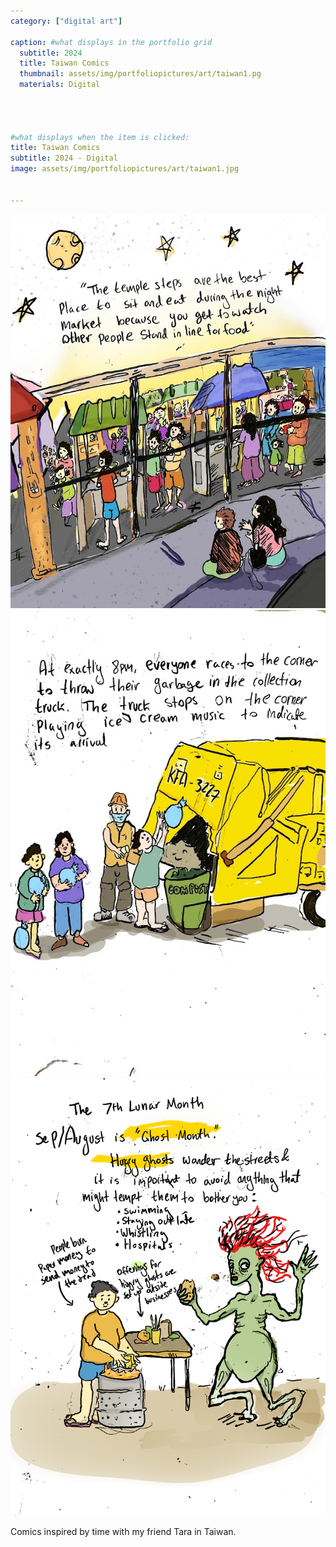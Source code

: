 ```yaml
---
category: ["digital art"]

caption: #what displays in the portfolio grid
  subtitle: 2024
  title: Taiwan Comics
  thumbnail: assets/img/portfoliopictures/art/taiwan1.pg
  materials: Digital




#what displays when the item is clicked:
title: Taiwan Comics
subtitle: 2024 - Digital
image: assets/img/portfoliopictures/art/taiwan1.jpg


---
```

<div class="row padded">
 <div class="col-md-12 col-sm-12 ">
     <img class="img-fluid d-block mx-auto" src="assets/img/portfoliopictures/art/taiwan1.jpg" alt=""/>
  </div>
   <div class="col-md-6 col-sm-6 ">
     <img class="img-fluid d-block mx-auto" src="assets/img/portfoliopictures/art/taiwan2.JPG" alt=""/>
  </div>
   <div class="col-md-6 col-sm-6 ">
     <img class="img-fluid d-block mx-auto" src="assets/img/portfoliopictures/art/ghost1.png" alt=""/>
  </div>
</div>

Comics inspired by time with my friend Tara in Taiwan. 
